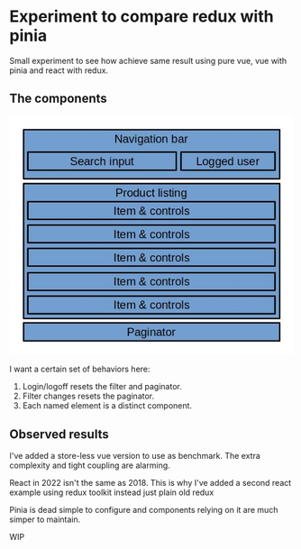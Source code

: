 # Experiment to compare redux with pinia

Small experiment to see how achieve same result using pure vue, vue with pinia
and react with redux.

## The components

![product-screen](products.jpg)

I want a certain set of behaviors here:

1. Login/logoff resets the filter and paginator.
1. Filter changes resets the paginator.
1. Each named element is a distinct component.

## Observed results

I've added a store-less vue version to use as benchmark. The extra complexity
and tight coupling are alarming.

React in 2022 isn't the same as 2018. This is why I've added a second react
example using redux toolkit instead just plain old redux

Pinia is dead simple to configure and components relying on it are much simper
to maintain.

WIP
